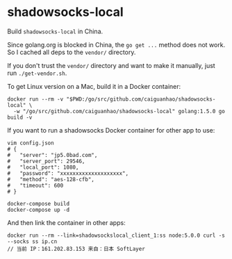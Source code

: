 shadowsocks-local
=================

Build `shadowsocks-local` in China.

Since golang.org is blocked in China, the `go get ...` method does not work.
So I cached all deps to the `vendor/` directory.

If you don't trust the `vendor/` directory and want to make it manually,
just run `./get-vendor.sh`.

To get Linux version on a Mac, build it in a Docker container:

```
docker run --rm -v "$PWD:/go/src/github.com/caiguanhao/shadowsocks-local" \
  -w "/go/src/github.com/caiguanhao/shadowsocks-local" golang:1.5.0 go build -v
```

If you want to run a shadowsocks Docker container for other app to use:

```
vim config.json
# {
#   "server": "jp5.0bad.com",
#   "server_port": 29546,
#   "local_port": 1080,
#   "password": "xxxxxxxxxxxxxxxxxxxx",
#   "method": "aes-128-cfb",
#   "timeout": 600
# }

docker-compose build
docker-compose up -d
```

And then link the container in other apps:

```
docker run --rm --link=shadowsockslocal_client_1:ss node:5.0.0 curl -s --socks ss ip.cn
// 当前 IP：161.202.83.153 来自：日本 SoftLayer
```
